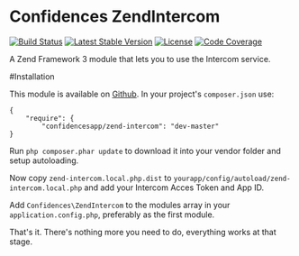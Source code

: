 # Confidences ZendIntercom

[![Build Status](https://travis-ci.org/ConfidencesApp/zend-intercom.svg?branch=master)](https://travis-ci.org/ConfidencesApp/zend-intercom)
[![Latest Stable Version](https://poser.pugx.org/ConfidencesApp/zend-intercom/v/stable)](https://packagist.org/packages/ConfidencesApp/zend-intercom)
[![License](https://poser.pugx.org/ConfidencesApp/zend-intercom/license.svg)](https://packagist.org/packages/ConfidencesApp/zend-intercom)
[![Code Coverage](https://coveralls.io/repos/ConfidencesApp/zend-intercom/badge.svg?branch=master)](https://coveralls.io/r/ConfidencesApp/zend-intercom?branch=master)

A Zend Framework 3 module that lets you to use the Intercom service.

#Installation

This module is available on [Github](https://github.com/ConfidencesApp/zend-intercom).
In your project's `composer.json` use:

    {   
        "require": {
            "confidencesapp/zend-intercom": "dev-master"
    }
    
Run `php composer.phar update` to download it into your vendor folder and setup autoloading.

Now copy `zend-intercom.local.php.dist` to `yourapp/config/autoload/zend-intercom.local.php` and add your Intercom Acces Token and App ID.

Add `Confidences\ZendIntercom` to the modules array in your `application.config.php`, preferably as the first module. 

That's it. There's nothing more you need to do, everything works at that stage.
